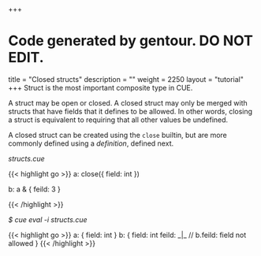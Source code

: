 +++
# Code generated by gentour. DO NOT EDIT.
title = "Closed structs"
description = ""
weight = 2250
layout = "tutorial"
+++
Struct is the most important composite type in CUE.

A struct may be open or closed.
A closed struct may only be merged with structs that have fields that
it defines to be allowed.
In other words, closing a struct is equivalent to requiring that all
other values be undefined.

A closed struct can be created using the `close` builtin,
but are more commonly defined using a _definition_, defined next.


<a id="td-block-padding" class="td-offset-anchor"></a>
<section class="row td-box td-box--white td-box--gradient td-box--height-auto">
<div class="col-lg-6 mr-0">
<i>structs.cue</i>
<p>
{{< highlight go >}}
a: close({
    field: int
})

b: a & {
    feild: 3
}

{{< /highlight >}}
<br>
</div>

<div class="col-lg-6 ml-0"><i>$ cue eval -i structs.cue</i>
<p>
{{< highlight go >}}
a: {
    field: int
}
b: {
    field: int
    feild: _|_ // b.feild: field not allowed
}
{{< /highlight >}}
</div>
</section>